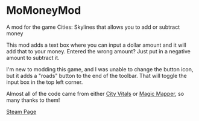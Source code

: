 # MoMoneyMod
A mod for the game Cities: Skylines that allows you to add or subtract money

This mod adds a text box where you can input a dollar amount and it will add that to your money. Entered the wrong amount? Just put in a negative amount to subtract it. 

I'm new to modding this game, and I was unable to change the button icon, but it adds a "roads" button to the end of the toolbar. That will toggle the input box in the top left corner. 

Almost all of the code came from either [City Vitals](https://github.com/rob-williams/CityVitalsWatchMod) or [Magic Mapper](https://github.com/lxteo/Cities-Skylines-Mapper), so many thanks to them! 

[Steam Page](http://steamcommunity.com/sharedfiles/filedetails/?id=417188095)
